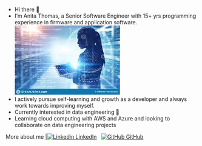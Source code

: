 - Hi there 👋
- I’m Anita Thomas, a Senior Software Engineer with 15+ yrs programming experience in firmware and application software.
![alt text](https://github.com/anuthomas99/anuthomas99/blob/5cde7904b8a79527c35fb41d6fa0ae32e09f48f9/woman-coder-blue-photo.jpeg?raw=true)
- I actively pursue self-learning and growth as a developer and always work towards improving myself.
- Currently interested in data engineering 👀 
- Learning cloud computing with AWS and Azure and looking to collaborate on data engineering projects


More about me |[![Linkedin](https://i.stack.imgur.com/gVE0j.png) LinkedIn](https://www.linkedin.com/in/anita-thomas-4bba7156/)
&nbsp;
[![GitHub](https://i.stack.imgur.com/tskMh.png) GitHub](https://github.com/)
